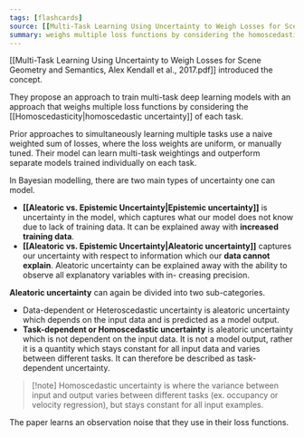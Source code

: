 ```yaml
---
tags: [flashcards]
source: [[Multi-Task Learning Using Uncertainty to Weigh Losses for Scene Geometry and Semantics, Alex Kendall et al., 2017.pdf]]
summary: weighs multiple loss functions by considering the homoscedastic uncertainty of each task
---
```


[[Multi-Task Learning Using Uncertainty to Weigh Losses for Scene Geometry and Semantics, Alex Kendall et al., 2017.pdf]] introduced the concept.

They propose an approach to train multi-task deep learning models with an approach that weighs multiple loss functions by considering the [[Homoscedasticity|homoscedastic uncertainty]] of each task.

Prior approaches to simultaneously learning multiple tasks use a naive weighted sum of losses, where the loss weights are uniform, or manually tuned. Their model can learn multi-task weightings and outperform separate models trained individually on each task.

In Bayesian modelling, there are two main types of uncertainty one can model.
- **[[Aleatoric vs. Epistemic Uncertainty|Epistemic uncertainty]]** is uncertainty in the model, which captures what our model does not know due to lack of training data. It can be explained away with **increased training data**.
- **[[Aleatoric vs. Epistemic Uncertainty|Aleatoric uncertainty]]** captures our uncertainty with respect to information which our **data cannot explain**. Aleatoric uncertainty can be explained away with the ability to observe all explanatory variables with in- creasing precision.

**Aleatoric uncertainty** can again be divided into two sub-categories.
- Data-dependent or Heteroscedastic uncertainty is aleatoric uncertainty which depends on the input data and is predicted as a model output.
- **Task-dependent or Homoscedastic uncertainty** is aleatoric uncertainty which is not dependent on the input data. It is not a model output, rather it is a quantity which stays constant for all input data and varies between different tasks. It can therefore be described as task-dependent uncertainty.

> [!note] Homoscedastic uncertainty is where the variance between input and output varies between different tasks (ex. occupancy or velocity regression), but stays constant for all input examples.
> 
The paper learns an observation noise that they use in their loss functions.